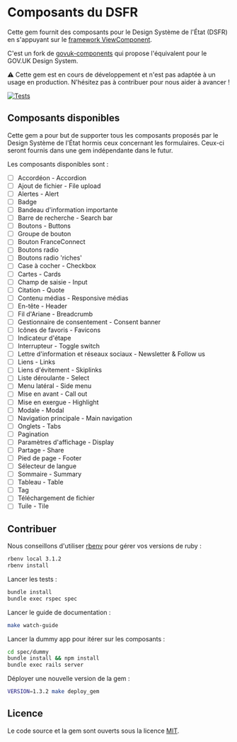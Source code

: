 # Composants du DSFR

Cette gem fournit des composants pour le Design Système de l'État (DSFR) en s'appuyant sur le [framework ViewComponent](https://github.com/ViewComponent/view_component).

C'est un fork de [govuk-components](https://github.com/DFE-Digital/govuk-components) qui propose l'équivalent pour le GOV.UK Design System.

⚠️ Cette gem est en cours de développement et n'est pas adaptée à un usage en production. N'hésitez pas à contribuer pour nous aider à avancer !

[![Tests](https://github.com/betagouv/dsfr-view-components/workflows/Tests/badge.svg)](https://github.com/betagouv/dsfr-view-components/actions?query=workflow%3ATests)

<!--
[![Maintainability](https://api.codeclimate.com/v1/badges/cbcbc140f300b920d833/maintainability)](https://codeclimate.com/github/DFE-Digital/govuk-components/maintainability)
[![Gem Version](https://badge.fury.io/rb/govuk-components.svg)](https://badge.fury.io/rb/govuk-components)
[![Gem](https://img.shields.io/gem/dt/govuk-components?logo=rubygems)](https://rubygems.org/gems/govuk-components)
[![Test Coverage](https://api.codeclimate.com/v1/badges/cbcbc140f300b920d833/test_coverage)](https://codeclimate.com/github/DFE-Digital/govuk-components/test_coverage)
[![GitHub license](https://img.shields.io/github/license/DFE-Digital/govuk-components)](https://github.com/DFE-Digital/govuk-components/blob/main/LICENSE)
[![GOV.UK Design System Version](https://img.shields.io/badge/GOV.UK%20Design%20System-4.3.0-brightgreen)](https://design-system.service.gov.uk)
[![Rails](https://img.shields.io/badge/Rails-6.1.5%20%E2%95%B1%207.0.3-E16D6D)](https://weblog.rubyonrails.org/releases/)
[![Ruby](https://img.shields.io/badge/Ruby-2.7.6%20%20%E2%95%B1%203.0.3%20%20%E2%95%B1%203.1.2-E16D6D)](https://www.ruby-lang.org/en/downloads/)

This gem provides a suite of reusable components for the [GOV.UK Design System](https://design-system.service.gov.uk/). It is intended to provide a lightweight alternative to the [GOV.UK Publishing Components](https://github.com/alphagov/dsfr_publishing_components) library and is built with GitHub’s [ViewComponent](https://github.com/github/view_component) framework.

It aims to implement the functionality from the original Nunjucks macros in a way that will feel more familiar to Rails developers. Blocks are preferred over strings of HTML, beneath the surface each component is just a Ruby object, everything is inheritable and overrideable.

## Documentation

The gem comes with [a full guide](https://govuk-components.netlify.app/) that
covers most aspects of day-to-day use, along with code and output examples. The
examples in the guide (and the guide itself) are built using the components,
so it will always be up to date.

[![Netlify Status](https://api.netlify.com/api/v1/badges/d40a5a0a-b086-4c35-b046-97fbcbf9f219/deploy-status)](https://app.netlify.com/sites/govuk-components/deploys)

-->

## Composants disponibles

Cette gem a pour but de supporter tous les composants proposés par le Design Système de l'État hormis ceux concernant les formulaires. Ceux-ci seront fournis dans une gem indépendante dans le futur.

Les composants disponibles sont :

- [ ] Accordéon - Accordion
- [ ] Ajout de fichier - File upload
- [ ] Alertes - Alert
- [ ] Badge
- [ ] Bandeau d'information importante
- [ ] Barre de recherche - Search bar
- [ ] Boutons - Buttons
- [ ] Groupe de bouton
- [ ] Bouton FranceConnect
- [ ] Boutons radio
- [ ] Boutons radio 'riches'
- [ ] Case à cocher - Checkbox
- [ ] Cartes - Cards
- [ ] Champ de saisie - Input
- [ ] Citation - Quote
- [ ] Contenu médias - Responsive médias
- [ ] En-tête - Header
- [ ] Fil d'Ariane - Breadcrumb
- [ ] Gestionnaire de consentement - Consent banner
- [ ] Icônes de favoris - Favicons
- [ ] Indicateur d'étape
- [ ] Interrupteur - Toggle switch
- [ ] Lettre d'information et réseaux sociaux - Newsletter &amp; Follow us
- [ ] Liens - Links
- [ ] Liens d'évitement - Skiplinks
- [ ] Liste déroulante - Select
- [ ] Menu latéral - Side menu
- [ ] Mise en avant - Call out
- [ ] Mise en exergue - Highlight
- [ ] Modale - Modal
- [ ] Navigation principale - Main navigation
- [ ] Onglets - Tabs
- [ ] Pagination
- [ ] Paramètres d'affichage - Display
- [ ] Partage - Share
- [ ] Pied de page - Footer
- [ ] Sélecteur de langue
- [ ] Sommaire - Summary
- [ ] Tableau - Table
- [ ] Tag
- [ ] Téléchargement de fichier
- [ ] Tuile - Tile

<!--
This library also provides helpers for creating [links](https://govuk-components.netlify.app/helpers/link),
[buttons](https://govuk-components.netlify.app/helpers/button), [skip links](https://govuk-components.netlify.app/helpers/skip-link)
and [back to top links](https://govuk-components.netlify.app/helpers/back-to-top-link).
-->

<!--
## Alternative syntax

All of the components can be rendered in two ways:

* directly using Rails’ `#render` method:

  ```erb
    <%= render DsfrComponent::WarningTextComponent.new do %>
      A serious warning
    <% end %>
  ```

* via the helper wrapper:

  ```erb
    <%= dsfr_warning_text do %>
      A serious warning
    <% end %>
  ```

  The naming convention for helpers is `dsfr_` followed by the component’s name in snake case. You can see the full list in [DsfrComponentsHelper](app/helpers/dsfr_components_helper.rb).

## Example use

This library allows components to be rendered with Rails’ `render` method or via the provided helpers. Here we’ll use the `dsfr_tabs` to render three tabbed sections:

```erb
<%= dsfr_tabs(title: 'Days of the week') do |component| %>
  <% component.tab(label: 'Monday') do %>
    <p>Monday’s child is fair of face</p>
  <% end %>

  <% component.tab(label: 'Tuesday') do %>
    <p>Tuesday’s child is full of grace</p>
  <% end %>

  <% component.tab(label: 'Wednesday') do %>
    <p>Wednesday’s child is full of woe</p>
  <% end %>
<% end %>
```

Here are the rendered tabs:

![Tabs preview](docs/images/tabs.png)

For examples on usage see the [guide page](https://govuk-components.netlify.app/).

## Setup

Add this line to your `config/application.rb`:

```ruby
require "govuk/components"
```

## Services using this library

* [Apply for teacher training](https://github.com/DFE-Digital/apply-for-teacher-training)
* [Find postgraduate teacher training](https://github.com/DFE-Digital/find-teacher-training)
* [Get help with technology](https://github.com/DFE-Digital/get-help-with-tech)
* [Publish teacher training courses](https://github.com/DFE-Digital/publish-teacher-training)
* [Register trainee teachers](https://github.com/DFE-Digital/register-trainee-teachers)
* [Teaching Vacancies](https://github.com/DFE-Digital/teaching-vacancies)

## Installation

Ajouter cette ligne à votre Gemfile:

```ruby
gem 'dsfr-components'
```

And then execute:

```sh
bundle
```

Or install it yourself as:

```sh
gem install govuk-components
```
-->

## Contribuer

Nous conseillons d'utiliser [rbenv](https://github.com/rbenv/rbenv) pour gérer vos versions de ruby :

```sh
rbenv local 3.1.2
rbenv install
```

Lancer les tests :

```sh
bundle install
bundle exec rspec spec
```

Lancer le guide de documentation :

```sh
make watch-guide
```

Lancer la dummy app pour itérer sur les composants :

```sh
cd spec/dummy
bundle install && npm install
bundle exec rails server
```

Déployer une nouvelle version de la gem :

```sh
VERSION=1.3.2 make deploy_gem
```


## Licence

Le code source et la gem sont ouverts sous la licence [MIT](https://opensource.org/licenses/MIT).
